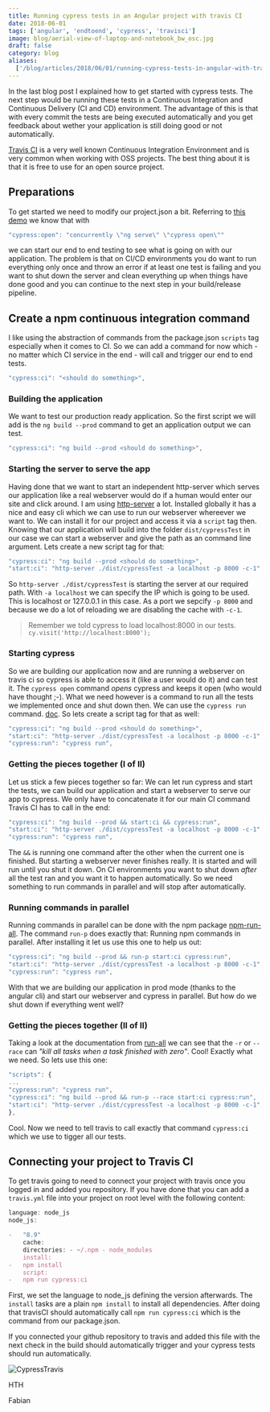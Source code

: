 ```yaml
---
title: Running cypress tests in an Angular project with travis CI
date: 2018-06-01
tags: ['angular', 'endtoend', 'cypress', 'travisci']
image: blog/aerial-view-of-laptop-and-notebook_bw_osc.jpg
draft: false
category: blog
aliases:
  ['/blog/articles/2018/06/01/running-cypress-tests-in-angular-with-travis-ci/']
---
```


In the last blog post I explained how to get started with cypress tests. The next step would be running these tests in a Continuous Integration and Continuous Delivery (CI and CD) environment. The advantage of this is that with every commit the tests are being executed automatically and you get feedback about wether your application is still doing good or not automatically.

[Travis CI](https://travis-ci.org/) is a very well known Continuous Integration Environment and is very common when working with OSS projects. The best thing about it is that it is free to use for an open source project.

## Preparations

To get started we need to modify our project.json a bit. Referring to [this demo](https://github.com/FabianGosebrink/cypress-angular-getting-started) we know that with

```javascript
"cypress:open": "concurrently \"ng serve\" \"cypress open\""
```

we can start our end to end testing to see what is going on with our application. The problem is that on CI/CD environments you do want to run everything only once and throw an error if at least one test is failing and you want to shut down the server and clean everything up when things have done good and you can continue to the next step in your build/release pipeline.

## Create a npm continuous integration command

I like using the abstraction of commands from the package.json `scripts` tag especially when it comes to CI. So we can add a command for now which - no matter which CI service in the end - will call and trigger our end to end tests.

```javascript
"cypress:ci": "<should do something>",
```

### Building the application

We want to test our production ready application. So the first script we will add is the `ng build --prod` command to get an application output we can test.

```javascript
"cypress:ci": "ng build --prod <should do something>",
```

### Starting the server to serve the app

Having done that we want to start an independent http-server which serves our application like a real webserver would do if a human would enter our site and click around. I am using [http-server](https://www.npmjs.com/package/http-server) a lot. Installed globally it has a nice and easy cli which we can use to run our webserver whereever we want to. We can install it for our project and access it via a `script` tag then. Knowing that our application will build into the folder `dist/cypressTest` in our case we can start a webserver and give the path as an command line argument. Lets create a new script tag for that:

```javascript
"cypress:ci": "ng build --prod <should do something>",
"start:ci": "http-server ./dist/cypressTest -a localhost -p 8000 -c-1"
```

So `http-server ./dist/cypressTest` is starting the server at our required path. With `-a localhost` we can specify the IP which is going to be used. This is localhost or 127.0.0.1 in this case. As a port we sepcify `-p 8000` and because we do a lot of reloading we are disabling the cache with `-c-1`.

> Remember we told cypress to load localhost:8000 in our tests. `cy.visit('http://localhost:8000');`

### Starting cypress

So we are building our application now and are running a webserver on travis ci so cypress is able to access it (like a user would do it) and can test it. The `cypress open` command _opens_ cypress and keeps it open (who would have thought ;-). What we need however is a command to run all the tests we implemented once and shut down then. We can use the `cypress run` command. [doc](https://docs.cypress.io/guides/guides/command-line.html#Run-tests). So lets create a script tag for that as well:

```javascript
"cypress:ci": "ng build --prod <should do something>",
"start:ci": "http-server ./dist/cypressTest -a localhost -p 8000 -c-1",
"cypress:run": "cypress run",
```

### Getting the pieces together (I of II)

Let us stick a few pieces together so far: We can let run cypress and start the tests, we can build our application and start a webserver to serve our app to cypress. We only have to concatenate it for our main CI command Travis CI has to call in the end:

```javascript
"cypress:ci": "ng build --prod && start:ci && cypress:run",
"start:ci": "http-server ./dist/cypressTest -a localhost -p 8000 -c-1",
"cypress:run": "cypress run",
```

The `&&` is running one command after the other when the current one is finished. But starting a webserver never finishes really. It is started and will run until you shut it down. On CI environments you want to shut down _after_ all the test ran and you want it to happen automatically. So we need something to run commands in parallel and will stop after automatically.

### Running commands in parallel

Running commands in parallel can be done with the npm package [npm-run-all](https://www.npmjs.com/package/npm-run-all). The command `run-p` does exactly that: Running npm commands in parallel. After installing it let us use this one to help us out:

```javascript
"cypress:ci": "ng build --prod && run-p start:ci cypress:run",
"start:ci": "http-server ./dist/cypressTest -a localhost -p 8000 -c-1",
"cypress:run": "cypress run",
```

With that we are building our application in prod mode (thanks to the angular cli) and start our webserver and cypress in parallel. But how do we shut down if everything went well?

### Getting the pieces together (II of II)

Taking a look at the documentation from [run-all](https://github.com/mysticatea/npm-run-all/blob/HEAD/docs/npm-run-all.md) we can see that the `-r` or `--race` can _"kill all tasks when a task finished with zero"_. Cool! Exactly what we need. So lets use this one:

```javascript
"scripts": {
...
"cypress:run": "cypress run",
"cypress:ci": "ng build --prod && run-p --race start:ci cypress:run",
"start:ci": "http-server ./dist/cypressTest -a localhost -p 8000 -c-1"
},
```

Cool. Now we need to tell travis to call exactly that command `cypress:ci` which we use to tigger all our tests.

## Connecting your project to Travis CI

To get travis going to need to connect your project with travis once you logged in and added you repository. If you have done that you can add a `travis.yml` file into your project on root level with the following content:

```javascript
language: node_js
node_js:

-   "8.9"
    cache:
    directories: - ~/.npm - node_modules
    install:
-   npm install
    script:
-   npm run cypress:ci
```

First, we set the language to node_js defining the version afterwards. The `install` tasks are a plain `npm install` to install all dependencies. After doing that travisCI should automatically call `npm run cypress:ci` which is the command from our package.json.

If you connected your github repository to travis and added this file with the next check in the build should automatically trigger and your cypress tests should run automatically.

![CypressTravis](https://cdn.offering.solutions/img/articles/2018-06-01/cypress-travis.gif)

HTH

Fabian
